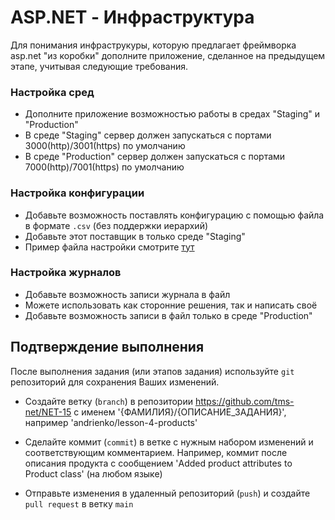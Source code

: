 ﻿# ASP.NET - Инфраструктура
Для понимания инфраструкуры, которую предлагает фреймворка asp.net "из коробки" дополните приложение, сделанное на предыдущем этапе, учитывая следующие требования.

### Настройка сред
  - Дополните приложение возможностью работы в средах "Staging" и "Production"
  - В среде "Staging" сервер должен запускаться с портами 3000(http)/3001(https) по умолчанию
  - В среде "Production" сервер должен запускаться с портами 7000(http)/7001(https) по умолчанию

### Настройка конфигурации
  - Добавьте возможность поставлять конфигурацию с помощью файла в формате `.csv` (без поддержки иерархий)
  - Добавьте этот поставщик в только среде "Staging"
  - Пример файла настройки смотрите [тут](TMS.NET15.FileServer/settings.csv)

### Настройка журналов
  - Добавьте возможность записи журнала в файл
  - Можете использовать как сторонние решения, так и написать своё
  - Добавьте возможность записи в файл только в среде "Production"

## Подтверждение выполнения
После выполнения задания (или этапов задания) используйте `git` репозиторий для сохранения Ваших изменений.

 - Создайте ветку (`branch`) в репозитории https://github.com/tms-net/NET-15 с именем '{ФАМИЛИЯ}/{ОПИСАНИЕ_ЗАДАНИЯ}', например 'andrienko/lesson-4-products'

 - Сделайте коммит (`commit`) в ветке с нужным набором изменений и соответствующим комментарием. Например, коммит после описания продукта с сообщением 'Added product attributes to Product class' (на любом языке)

 - Отправьте изменения в удаленный репозиторий (`push`) и создайте `pull request` в ветку `main`







